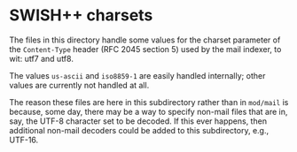 # SWISH++ charsets

The files in this directory handle some values for the charset parameter
of the `Content-Type` header (RFC 2045 section 5) used by the mail indexer,
to wit:
utf7 and utf8.

The values `us-ascii` and `iso8859-1` are easily handled internally;
other values are currently not handled at all.

The reason these files are here in this subdirectory rather than in `mod/mail`
is because, some day, there may be a way to specify non-mail files that are in,
say, the UTF-8 character set to be decoded.
If this ever happens,
then additional non-mail decoders could be added to this subdirectory,
e.g., UTF-16.
